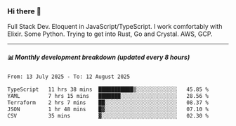 ### Hi there 👋

Full Stack Dev. Eloquent in JavaScript/TypeScript. I work comfortably with Elixir. Some Python. Trying to get into Rust, Go and Crystal. AWS, GCP.

***

##### 📊 Monthly development breakdown (updated every 8 hours)

<!--START_SECTION:waka-->

```txt
From: 13 July 2025 - To: 12 August 2025

TypeScript   11 hrs 38 mins  ███████████▒░░░░░░░░░░░░░   45.85 %
YAML         7 hrs 15 mins   ███████░░░░░░░░░░░░░░░░░░   28.56 %
Terraform    2 hrs 7 mins    ██░░░░░░░░░░░░░░░░░░░░░░░   08.37 %
JSON         1 hr 48 mins    █▓░░░░░░░░░░░░░░░░░░░░░░░   07.10 %
CSV          35 mins         ▓░░░░░░░░░░░░░░░░░░░░░░░░   02.30 %
```

<!--END_SECTION:waka-->
